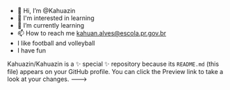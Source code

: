 - 👋 Hi, I’m @Kahuazin
- 👀 I'm interested in learning 
- 🌱 I’m currently learning 
- 📫 How to reach me kahuan.alves@escola.pr.gov.br
-    I like football and volleyball
-    I have fun

Kahuazin/Kahuazin is a ✨ special ✨ repository because its `README.md` (this file) appears on your GitHub profile.
You can click the Preview link to take a look at your changes.
--->
